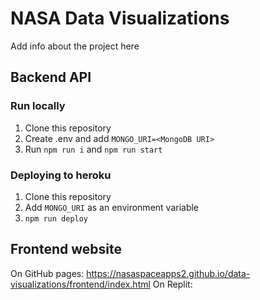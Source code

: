 # NASA Data Visualizations

Add info about the project here

## Backend API

### Run locally
1. Clone this repository
2. Create .env and add `MONGO_URI=<MongoDB URI>`
3. Run `npm run i` and `npm run start`

### Deploying to heroku
1. Clone this repository
2. Add `MONGO_URI` as an environment variable
3. `npm run deploy`

## Frontend website

On GitHub pages: https://nasaspaceapps2.github.io/data-visualizations/frontend/index.html
On Replit: <private link>

